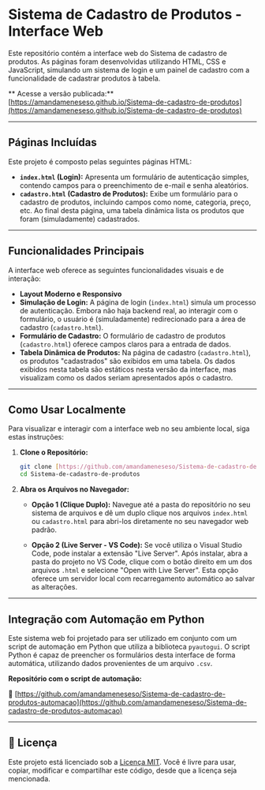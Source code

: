 # Sistema de Cadastro de Produtos - Interface Web

Este repositório contém a interface web do Sistema de cadastro de produtos. As páginas foram desenvolvidas utilizando HTML, CSS e JavaScript, simulando um sistema de login e um painel de cadastro com a funcionalidade de cadastrar produtos à tabela.

** Acesse a versão publicada:** [https://amandameneseso.github.io/Sistema-de-cadastro-de-produtos](https://amandameneseso.github.io/Sistema-de-cadastro-de-produtos)

---

## Páginas Incluídas

Este projeto é composto pelas seguintes páginas HTML:

-   **`index.html` (Login):** Apresenta um formulário de autenticação simples, contendo campos para o preenchimento de e-mail e senha aleatórios.
-   **`cadastro.html` (Cadastro de Produtos):** Exibe um formulário para o cadastro de produtos, incluindo campos como nome, categoria, preço, etc. Ao final desta página, uma tabela dinâmica lista os produtos que foram (simuladamente) cadastrados.

---

## Funcionalidades Principais

A interface web oferece as seguintes funcionalidades visuais e de interação:

-   **Layout Moderno e Responsivo**
-   **Simulação de Login:** A página de login (`index.html`) simula um processo de autenticação. Embora não haja backend real, ao interagir com o formulário, o usuário é (simuladamente) redirecionado para a área de cadastro (`cadastro.html`).
-   **Formulário de Cadastro:** O formulário de cadastro de produtos (`cadastro.html`) oferece campos claros para a entrada de dados.
-   **Tabela Dinâmica de Produtos:** Na página de cadastro (`cadastro.html`), os produtos "cadastrados" são exibidos em uma tabela. Os dados exibidos nesta tabela são estáticos nesta versão da interface, mas visualizam como os dados seriam apresentados após o cadastro.

---

## Como Usar Localmente

Para visualizar e interagir com a interface web no seu ambiente local, siga estas instruções:

1.  **Clone o Repositório:**
    ```bash
    git clone [https://github.com/amandameneseso/Sistema-de-cadastro-de-produtos.git](https://github.com/amandameneseso/Sistema-de-cadastro-de-produtos.git)
    cd Sistema-de-cadastro-de-produtos
    ```

2.  **Abra os Arquivos no Navegador:**

    * **Opção 1 (Clique Duplo):** Navegue até a pasta do repositório no seu sistema de arquivos e dê um duplo clique nos arquivos `index.html` ou `cadastro.html` para abri-los diretamente no seu navegador web padrão.

    * **Opção 2 (Live Server - VS Code):** Se você utiliza o Visual Studio Code, pode instalar a extensão "Live Server". Após instalar, abra a pasta do projeto no VS Code, clique com o botão direito em um dos arquivos `.html` e selecione "Open with Live Server". Esta opção oferece um servidor local com recarregamento automático ao salvar as alterações.

---

## Integração com Automação em Python

Este sistema web foi projetado para ser utilizado em conjunto com um script de automação em Python que utiliza a biblioteca `pyautogui`. O script Python é capaz de preencher os formulários desta interface de forma automática, utilizando dados provenientes de um arquivo `.csv`.

**Repositório com o script de automação:**

🔗 [https://github.com/amandameneseso/Sistema-de-cadastro-de-produtos-automacao](https://github.com/amandameneseso/Sistema-de-cadastro-de-produtos-automacao)

---

## 📄 Licença

Este projeto está licenciado sob a [Licença MIT](https://opensource.org/licenses/MIT). Você é livre para usar, copiar, modificar e compartilhar este código, desde que a licença seja mencionada.
